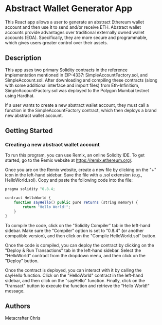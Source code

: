 # Abstract Wallet Generator App

This React app allows a user to generate an abstract Ethereum wallet account and then use it to send and/or receive ETH. Abstract wallet accounts provide advantages over traditional externally owned wallet accounts (EOA). Specifically, they are more secure and programmable, which gives users greater control over their assets. 

## Description

This app uses two primary Solidity contracts in the reference implementation mentioned in EIP-4337: SimpleAccountFactory.sol, and SimpleAccount.sol. After downloading  and compiling these contracts (along with some additional interface and import files) from Eth-Infinitism, SimpleAccountFactory.sol was deployed to the Polygon Mumbai testnet using Hardhat. 

If a user wants to create a new abstract wallet account, they must call a function in the SimpleAccountFactory contract, which then deploys a brand new abstract wallet account. 

## Getting Started

### Creating a new abstract wallet account

To run this program, you can use Remix, an online Solidity IDE. To get started, go to the Remix website at https://remix.ethereum.org/.

Once you are on the Remix website, create a new file by clicking on the "+" icon in the left-hand sidebar. Save the file with a .sol extension (e.g., HelloWorld.sol). Copy and paste the following code into the file:

```javascript
pragma solidity ^0.8.4;

contract HelloWorld {
    function sayHello() public pure returns (string memory) {
        return "Hello World!";
    }
}

```

To compile the code, click on the "Solidity Compiler" tab in the left-hand sidebar. Make sure the "Compiler" option is set to "0.8.4" (or another compatible version), and then click on the "Compile HelloWorld.sol" button.

Once the code is compiled, you can deploy the contract by clicking on the "Deploy & Run Transactions" tab in the left-hand sidebar. Select the "HelloWorld" contract from the dropdown menu, and then click on the "Deploy" button.

Once the contract is deployed, you can interact with it by calling the sayHello function. Click on the "HelloWorld" contract in the left-hand sidebar, and then click on the "sayHello" function. Finally, click on the "transact" button to execute the function and retrieve the "Hello World!" message.

## Authors

Metacrafter Chris  
